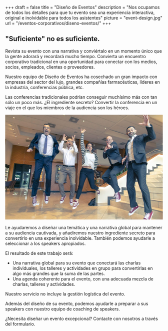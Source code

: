 +++
draft 		= false
title 		= "Diseño de Eventos"
description	= "Nos ocupamos de todos los detalles para que tu evento sea una experiencia interactiva, original e inolvidable para todos los asistentes"
picture		= "event-design.jpg"
url 			= "/eventos-corporativos/diseno-eventos/"
+++

## "Suficiente" no es suficiente.

Revista su evento con una narrativa y conviértalo en un momento único que la gente adorará y recordará mucho tiempo. Convierta un encuentro corporativo tradicional en una oportunidad para conectar con los medios, socios, empleados, clientes o proveedores.

Nuestro equipo de Diseño de Eventos ha cosechado un gran impacto con empresas del sector del lujo, grandes compañías farmacéuticas, líderes en la industria, conferencias pública, etc. 

Las conferencias tradicionales podrían conseguir muchísimo más con tan sólo un poco más. ¿El ingrediente secreto? Convertir la conferencia en un viaje en el que los miembros de la audiencia son los héroes. 

![event-design][pic1]

Le ayudaremos a diseñar una temática y una narrativa global para mantener a su audiencia cautivada, y añadiremos nuestro ingrediente secreto para convertirlo en una experiencia inolvidable. También podemos ayudarle a seleccionar a los speakers apropiados.

El resultado de este trabajo será:

* Una narrativa global para su evento que conectará las charlas individuales, los talleres y actividades en grupo para convertirlas en algo más grandes que la suma de las partes.
* Una agenda coherente para el evento, con una adecuada mezcla de charlas, talleres y actividades.

Nuestro servicio no incluye la gestión logística del evento.

Además del diseño de su evento, podemos ayudarle a preparar a sus speakers con nuestro equipo de coaching de speakers. 

¿Necesita diseñar un evento excepcional? Contacte con nosotros a través del formulario.

[pic1]: event-design-02.jpg